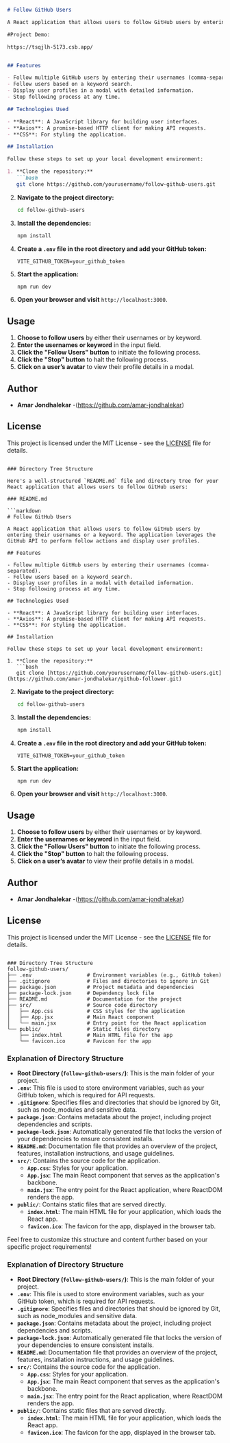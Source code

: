 ```markdown
# Follow GitHub Users

A React application that allows users to follow GitHub users by entering their usernames or a keyword. The application leverages the GitHub API to perform follow actions and display user profiles.

#Project Demo:

https://tsqjlh-5173.csb.app/


## Features

- Follow multiple GitHub users by entering their usernames (comma-separated).
- Follow users based on a keyword search.
- Display user profiles in a modal with detailed information.
- Stop following process at any time.

## Technologies Used

- **React**: A JavaScript library for building user interfaces.
- **Axios**: A promise-based HTTP client for making API requests.
- **CSS**: For styling the application.

## Installation

Follow these steps to set up your local development environment:

1. **Clone the repository:**
   ```bash
   git clone https://github.com/yourusername/follow-github-users.git
   ```

2. **Navigate to the project directory:**
   ```bash
   cd follow-github-users
   ```

3. **Install the dependencies:**
   ```bash
   npm install
   ```

4. **Create a `.env` file in the root directory and add your GitHub token:**
   ```plaintext
   VITE_GITHUB_TOKEN=your_github_token
   ```

5. **Start the application:**
   ```bash
   npm run dev
   ```

6. **Open your browser and visit** `http://localhost:3000`.

## Usage

1. **Choose to follow users** by either their usernames or by keyword.
2. **Enter the usernames or keyword** in the input field.
3. **Click the "Follow Users" button** to initiate the following process.
4. **Click the "Stop" button** to halt the following process.
5. **Click on a user’s avatar** to view their profile details in a modal.

## Author

- **Amar Jondhalekar** -(https://github.com/amar-jondhalekar)

## License

This project is licensed under the MIT License - see the [LICENSE](LICENSE) file for details.
```

### Directory Tree Structure

Here's a well-structured `README.md` file and directory tree for your React application that allows users to follow GitHub users:

### README.md

```markdown
# Follow GitHub Users

A React application that allows users to follow GitHub users by entering their usernames or a keyword. The application leverages the GitHub API to perform follow actions and display user profiles.

## Features

- Follow multiple GitHub users by entering their usernames (comma-separated).
- Follow users based on a keyword search.
- Display user profiles in a modal with detailed information.
- Stop following process at any time.

## Technologies Used

- **React**: A JavaScript library for building user interfaces.
- **Axios**: A promise-based HTTP client for making API requests.
- **CSS**: For styling the application.

## Installation

Follow these steps to set up your local development environment:

1. **Clone the repository:**
   ```bash
   git clone [https://github.com/yourusername/follow-github-users.git](https://github.com/amar-jondhalekar/github-follower.git)
   ```

2. **Navigate to the project directory:**
   ```bash
   cd follow-github-users
   ```

3. **Install the dependencies:**
   ```bash
   npm install
   ```

4. **Create a `.env` file in the root directory and add your GitHub token:**
   ```plaintext
   VITE_GITHUB_TOKEN=your_github_token
   ```

5. **Start the application:**
   ```bash
   npm run dev
   ```

6. **Open your browser and visit** `http://localhost:3000`.

## Usage

1. **Choose to follow users** by either their usernames or by keyword.
2. **Enter the usernames or keyword** in the input field.
3. **Click the "Follow Users" button** to initiate the following process.
4. **Click the "Stop" button** to halt the following process.
5. **Click on a user’s avatar** to view their profile details in a modal.

## Author

- **Amar Jondhalekar** -(https://github.com/amar-jondhalekar)

## License

This project is licensed under the MIT License - see the [LICENSE](LICENSE) file for details.
```

### Directory Tree Structure
follow-github-users/
├── .env                  # Environment variables (e.g., GitHub token)
├── .gitignore            # Files and directories to ignore in Git
├── package.json          # Project metadata and dependencies
├── package-lock.json     # Dependency lock file
├── README.md             # Documentation for the project
├── src/                  # Source code directory
│   ├── App.css           # CSS styles for the application
│   ├── App.jsx           # Main React component
│   └── main.jsx          # Entry point for the React application
└── public/               # Static files directory
    ├── index.html        # Main HTML file for the app
    └── favicon.ico       # Favicon for the app
```


### Explanation of Directory Structure

- **Root Directory (`follow-github-users/`)**: This is the main folder of your project.
- **`.env`**: This file is used to store environment variables, such as your GitHub token, which is required for API requests.
- **`.gitignore`**: Specifies files and directories that should be ignored by Git, such as node_modules and sensitive data.
- **`package.json`**: Contains metadata about the project, including project dependencies and scripts.
- **`package-lock.json`**: Automatically generated file that locks the version of your dependencies to ensure consistent installs.
- **`README.md`**: Documentation file that provides an overview of the project, features, installation instructions, and usage guidelines.
- **`src/`**: Contains the source code for the application.
  - **`App.css`**: Styles for your application.
  - **`App.jsx`**: The main React component that serves as the application's backbone.
  - **`main.jsx`**: The entry point for the React application, where ReactDOM renders the app.
- **`public/`**: Contains static files that are served directly.
  - **`index.html`**: The main HTML file for your application, which loads the React app.
  - **`favicon.ico`**: The favicon for the app, displayed in the browser tab.

Feel free to customize this structure and content further based on your specific project requirements!

### Explanation of Directory Structure

- **Root Directory (`follow-github-users/`)**: This is the main folder of your project.
- **`.env`**: This file is used to store environment variables, such as your GitHub token, which is required for API requests.
- **`.gitignore`**: Specifies files and directories that should be ignored by Git, such as node_modules and sensitive data.
- **`package.json`**: Contains metadata about the project, including project dependencies and scripts.
- **`package-lock.json`**: Automatically generated file that locks the version of your dependencies to ensure consistent installs.
- **`README.md`**: Documentation file that provides an overview of the project, features, installation instructions, and usage guidelines.
- **`src/`**: Contains the source code for the application.
  - **`App.css`**: Styles for your application.
  - **`App.jsx`**: The main React component that serves as the application's backbone.
  - **`main.jsx`**: The entry point for the React application, where ReactDOM renders the app.
- **`public/`**: Contains static files that are served directly.
  - **`index.html`**: The main HTML file for your application, which loads the React app.
  - **`favicon.ico`**: The favicon for the app, displayed in the browser tab.
